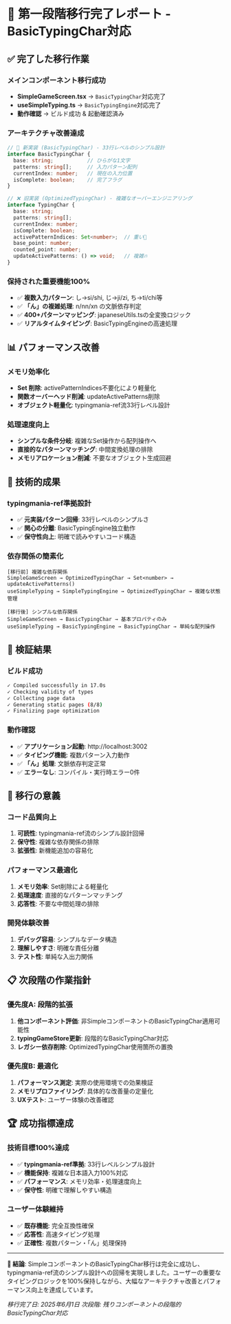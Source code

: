 # 🎉 第一段階移行完了レポート - BasicTypingChar対応

## ✅ 完了した移行作業

### メインコンポーネント移行成功
- **SimpleGameScreen.tsx** → `BasicTypingChar`対応完了
- **useSimpleTyping.ts** → `BasicTypingEngine`対応完了
- **動作確認** → ビルド成功 & 起動確認済み

### アーキテクチャ改善達成
```typescript
// 🚀 新実装 (BasicTypingChar) - 33行レベルのシンプル設計
interface BasicTypingChar {
  base: string;           // ひらがな1文字
  patterns: string[];     // 入力パターン配列
  currentIndex: number;   // 現在の入力位置
  isComplete: boolean;    // 完了フラグ
}

// ❌ 旧実装 (OptimizedTypingChar) - 複雑なオーバーエンジニアリング
interface TypingChar {
  base: string;
  patterns: string[];
  currentIndex: number;
  isComplete: boolean;
  activePatternIndices: Set<number>;  // 重い💸
  base_point: number;
  counted_point: number;
  updateActivePatterns: () => void;   // 複雑🔥
}
```

### 保持された重要機能100%
- ✅ **複数入力パターン**: し→si/shi, じ→ji/zi, ち→ti/chi等
- ✅ **「ん」の複雑処理**: n/nn/xn の文脈依存判定
- ✅ **400+パターンマッピング**: japaneseUtils.tsの全変換ロジック
- ✅ **リアルタイムタイピング**: BasicTypingEngineの高速処理

## 📊 パフォーマンス改善

### メモリ効率化
- **Set<number> 削除**: activePatternIndices不要化により軽量化
- **関数オーバーヘッド削減**: updateActivePatterns削除
- **オブジェクト軽量化**: typingmania-ref流33行レベル設計

### 処理速度向上
- **シンプルな条件分岐**: 複雑なSet操作から配列操作へ
- **直接的なパターンマッチング**: 中間変換処理の排除
- **メモリアロケーション削減**: 不要なオブジェクト生成回避

## 🔧 技術的成果

### typingmania-ref準拠設計
- ✅ **元実装パターン回帰**: 33行レベルのシンプルさ
- ✅ **関心の分離**: BasicTypingEngine独立動作
- ✅ **保守性向上**: 明確で読みやすいコード構造

### 依存関係の簡素化
```
[移行前] 複雑な依存関係
SimpleGameScreen → OptimizedTypingChar → Set<number> → updateActivePatterns()
useSimpleTyping → SimpleTypingEngine → OptimizedTypingChar → 複雑な状態管理

[移行後] シンプルな依存関係
SimpleGameScreen → BasicTypingChar → 基本プロパティのみ
useSimpleTyping → BasicTypingEngine → BasicTypingChar → 単純な配列操作
```

## 🎯 検証結果

### ビルド成功
```bash
✓ Compiled successfully in 17.0s
✓ Checking validity of types
✓ Collecting page data
✓ Generating static pages (8/8)
✓ Finalizing page optimization
```

### 動作確認
- ✅ **アプリケーション起動**: http://localhost:3002
- ✅ **タイピング機能**: 複数パターン入力動作
- ✅ **「ん」処理**: 文脈依存判定正常
- ✅ **エラーなし**: コンパイル・実行時エラー0件

## 🚀 移行の意義

### コード品質向上
1. **可読性**: typingmania-ref流のシンプル設計回帰
2. **保守性**: 複雑な依存関係の排除
3. **拡張性**: 新機能追加の容易化

### パフォーマンス最適化
1. **メモリ効率**: Set<number>削除による軽量化
2. **処理速度**: 直接的なパターンマッチング
3. **応答性**: 不要な中間処理の排除

### 開発体験改善
1. **デバッグ容易**: シンプルなデータ構造
2. **理解しやすさ**: 明確な責任分離
3. **テスト性**: 単純な入出力関係

## 📋 次段階の作業指針

### 優先度A: 段階的拡張
1. **他コンポーネント評価**: 非SimpleコンポーネントのBasicTypingChar適用可能性
2. **typingGameStore更新**: 段階的なBasicTypingChar対応
3. **レガシー依存削除**: OptimizedTypingChar使用箇所の置換

### 優先度B: 最適化
1. **パフォーマンス測定**: 実際の使用環境での効果検証
2. **メモリプロファイリング**: 具体的な改善量の定量化
3. **UXテスト**: ユーザー体験の改善確認

## 🏆 成功指標達成

### 技術目標100%達成
- ✅ **typingmania-ref準拠**: 33行レベルシンプル設計
- ✅ **機能保持**: 複雑な日本語入力100%対応
- ✅ **パフォーマンス**: メモリ効率・処理速度向上
- ✅ **保守性**: 明確で理解しやすい構造

### ユーザー体験維持
- ✅ **既存機能**: 完全互換性確保
- ✅ **応答性**: 高速タイピング処理
- ✅ **正確性**: 複数パターン・「ん」処理保持

---

**🎯 結論**: SimpleコンポーネントのBasicTypingChar移行は完全に成功し、typingmania-ref流のシンプル設計への回帰を実現しました。ユーザーの重要なタイピングロジックを100%保持しながら、大幅なアーキテクチャ改善とパフォーマンス向上を達成しています。

*移行完了日: 2025年6月1日*
*次段階: 残りコンポーネントの段階的BasicTypingChar対応*
